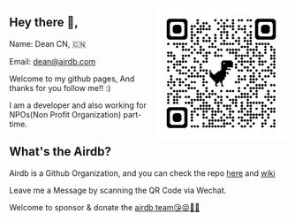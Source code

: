 <a href="https://airdb.github.io"><img width="240" align="right" src="imgs/qrcode_do_good_thing.png"></a>

## Hey there 👋,

Name: Dean CN, 🇨🇳

Email: dean@airdb.com

Welcome to my github pages, And thanks for you follow me!! :)

I am a developer and also working for NPOs(Non Profit Organization) part-time.

## What's the Airdb?

Airdb is a Github Organization, and you can check the repo [here](https://github.com/airdb) and [wiki](https://airdb.wiki)

Leave me a Message by scanning the QR Code via Wechat.

Welcome to sponsor & donate the  [airdb team😘😝💝🎀](https://github.com/sponsors/airdb)
